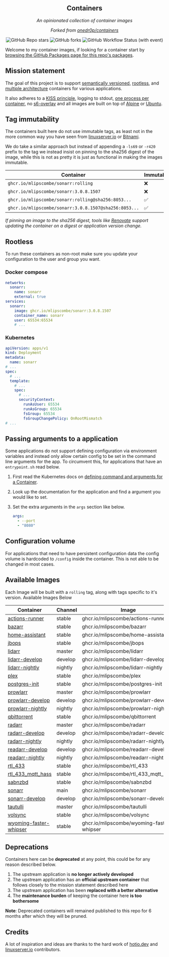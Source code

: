<!---
NOTE: AUTO-GENERATED FILE
to edit this file, instead edit its template at: ./scripts/templates/README.md.j2
-->
<div align="center">


## Containers

_An opinionated collection of container images_

_Forked from [onedr0p/containers](https://github.com/onedr0p/containers)_

</div>

<div align="center">

![GitHub Repo stars](https://img.shields.io/github/stars/mlipscombe/containers?style=for-the-badge)
![GitHub forks](https://img.shields.io/github/forks/mlipscombe/containers?style=for-the-badge)
![GitHub Workflow Status (with event)](https://img.shields.io/github/actions/workflow/status/mlipscombe/containers/release-scheduled.yaml?style=for-the-badge&label=Scheduled%20Release)

</div>

Welcome to my container images, if looking for a container start by [browsing the GitHub Packages page for this repo's packages](https://github.com/mlipscombe?tab=packages&repo_name=containers).

## Mission statement

The goal of this project is to support [semantically versioned](https://semver.org/), [rootless](https://rootlesscontaine.rs/), and [multiple architecture](https://www.docker.com/blog/multi-arch-build-and-images-the-simple-way/) containers for various applications.

It also adheres to a [KISS principle](https://en.wikipedia.org/wiki/KISS_principle), logging to stdout, [one process per container](https://testdriven.io/tips/59de3279-4a2d-4556-9cd0-b444249ed31e/), no [s6-overlay](https://github.com/just-containers/s6-overlay) and all images are built on top of [Alpine](https://hub.docker.com/_/alpine) or [Ubuntu](https://hub.docker.com/_/ubuntu).

## Tag immutability

The containers built here do not use immutable tags, as least not in the more common way you have seen from [linuxserver.io](https://fleet.linuxserver.io/) or [Bitnami](https://bitnami.com/stacks/containers).

We do take a similar approach but instead of appending a `-ls69` or `-r420` prefix to the tag we instead insist on pinning to the sha256 digest of the image, while this is not as pretty it is just as functional in making the images immutable.

| Container                                          | Immutable |
|----------------------------------------------------|-----------|
| `ghcr.io/mlipscombe/sonarr:rolling`                   | ❌         |
| `ghcr.io/mlipscombe/sonarr:3.0.8.1507`                | ❌         |
| `ghcr.io/mlipscombe/sonarr:rolling@sha256:8053...`    | ✅         |
| `ghcr.io/mlipscombe/sonarr:3.0.8.1507@sha256:8053...` | ✅         |

_If pinning an image to the sha256 digest, tools like [Renovate](https://github.com/renovatebot/renovate) support updating the container on a digest or application version change._

## Rootless

To run these containers as non-root make sure you update your configuration to the user and group you want.

### Docker compose

```yaml
networks:
  sonarr:
    name: sonarr
    external: true
services:
  sonarr:
    image: ghcr.io/mlipscombe/sonarr:3.0.8.1507
    container_name: sonarr
    user: 65534:65534
    # ...
```

### Kubernetes

```yaml
apiVersion: apps/v1
kind: Deployment
metadata:
  name: sonarr
# ...
spec:
  # ...
  template:
    # ...
    spec:
      # ...
      securityContext:
        runAsUser: 65534
        runAsGroup: 65534
        fsGroup: 65534
        fsGroupChangePolicy: OnRootMismatch
# ...
```

## Passing arguments to a application

Some applications do not support defining configuration via environment variables and instead only allow certain config to be set in the command line arguments for the app. To circumvent this, for applications that have an `entrypoint.sh` read below.

1. First read the Kubernetes docs on [defining command and arguments for a Container](https://kubernetes.io/docs/tasks/inject-data-application/define-command-argument-container/).
2. Look up the documentation for the application and find a argument you would like to set.
3. Set the extra arguments in the `args` section like below.

    ```yaml
    args:
      - --port
      - "8080"
    ```

## Configuration volume

For applications that need to have persistent configuration data the config volume is hardcoded to `/config` inside the container. This is not able to be changed in most cases.

## Available Images

Each Image will be built with a `rolling` tag, along with tags specific to it's version. Available Images Below

Container | Channel | Image
--- | --- | ---
[actions-runner](https://github.com/mlipscombe/containers/pkgs/container/actions-runner) | stable | ghcr.io/mlipscombe/actions-runner
[bazarr](https://github.com/mlipscombe/containers/pkgs/container/bazarr) | stable | ghcr.io/mlipscombe/bazarr
[home-assistant](https://github.com/mlipscombe/containers/pkgs/container/home-assistant) | stable | ghcr.io/mlipscombe/home-assistant
[jbops](https://github.com/mlipscombe/containers/pkgs/container/jbops) | stable | ghcr.io/mlipscombe/jbops
[lidarr](https://github.com/mlipscombe/containers/pkgs/container/lidarr) | master | ghcr.io/mlipscombe/lidarr
[lidarr-develop](https://github.com/mlipscombe/containers/pkgs/container/lidarr-develop) | develop | ghcr.io/mlipscombe/lidarr-develop
[lidarr-nightly](https://github.com/mlipscombe/containers/pkgs/container/lidarr-nightly) | nightly | ghcr.io/mlipscombe/lidarr-nightly
[plex](https://github.com/mlipscombe/containers/pkgs/container/plex) | stable | ghcr.io/mlipscombe/plex
[postgres-init](https://github.com/mlipscombe/containers/pkgs/container/postgres-init) | stable | ghcr.io/mlipscombe/postgres-init
[prowlarr](https://github.com/mlipscombe/containers/pkgs/container/prowlarr) | master | ghcr.io/mlipscombe/prowlarr
[prowlarr-develop](https://github.com/mlipscombe/containers/pkgs/container/prowlarr-develop) | develop | ghcr.io/mlipscombe/prowlarr-develop
[prowlarr-nightly](https://github.com/mlipscombe/containers/pkgs/container/prowlarr-nightly) | nightly | ghcr.io/mlipscombe/prowlarr-nightly
[qbittorrent](https://github.com/mlipscombe/containers/pkgs/container/qbittorrent) | stable | ghcr.io/mlipscombe/qbittorrent
[radarr](https://github.com/mlipscombe/containers/pkgs/container/radarr) | master | ghcr.io/mlipscombe/radarr
[radarr-develop](https://github.com/mlipscombe/containers/pkgs/container/radarr-develop) | develop | ghcr.io/mlipscombe/radarr-develop
[radarr-nightly](https://github.com/mlipscombe/containers/pkgs/container/radarr-nightly) | nightly | ghcr.io/mlipscombe/radarr-nightly
[readarr-develop](https://github.com/mlipscombe/containers/pkgs/container/readarr-develop) | develop | ghcr.io/mlipscombe/readarr-develop
[readarr-nightly](https://github.com/mlipscombe/containers/pkgs/container/readarr-nightly) | nightly | ghcr.io/mlipscombe/readarr-nightly
[rtl_433](https://github.com/mlipscombe/containers/pkgs/container/rtl_433) | stable | ghcr.io/mlipscombe/rtl_433
[rtl_433_mqtt_hass](https://github.com/mlipscombe/containers/pkgs/container/rtl_433_mqtt_hass) | stable | ghcr.io/mlipscombe/rtl_433_mqtt_hass
[sabnzbd](https://github.com/mlipscombe/containers/pkgs/container/sabnzbd) | stable | ghcr.io/mlipscombe/sabnzbd
[sonarr](https://github.com/mlipscombe/containers/pkgs/container/sonarr) | main | ghcr.io/mlipscombe/sonarr
[sonarr-develop](https://github.com/mlipscombe/containers/pkgs/container/sonarr-develop) | develop | ghcr.io/mlipscombe/sonarr-develop
[tautulli](https://github.com/mlipscombe/containers/pkgs/container/tautulli) | master | ghcr.io/mlipscombe/tautulli
[volsync](https://github.com/mlipscombe/containers/pkgs/container/volsync) | stable | ghcr.io/mlipscombe/volsync
[wyoming-faster-whipser](https://github.com/mlipscombe/containers/pkgs/container/wyoming-faster-whipser) | stable | ghcr.io/mlipscombe/wyoming-faster-whipser


## Deprecations

Containers here can be **deprecated** at any point, this could be for any reason described below.

1. The upstream application is **no longer actively developed**
2. The upstream application has an **official upstream container** that follows closely to the mission statement described here
3. The upstream application has been **replaced with a better alternative**
4. The **maintenance burden** of keeping the container here **is too bothersome**

**Note**: Deprecated containers will remained published to this repo for 6 months after which they will be pruned.

## Credits

A lot of inspiration and ideas are thanks to the hard work of [hotio.dev](https://hotio.dev/) and [linuxserver.io](https://www.linuxserver.io/) contributors.
